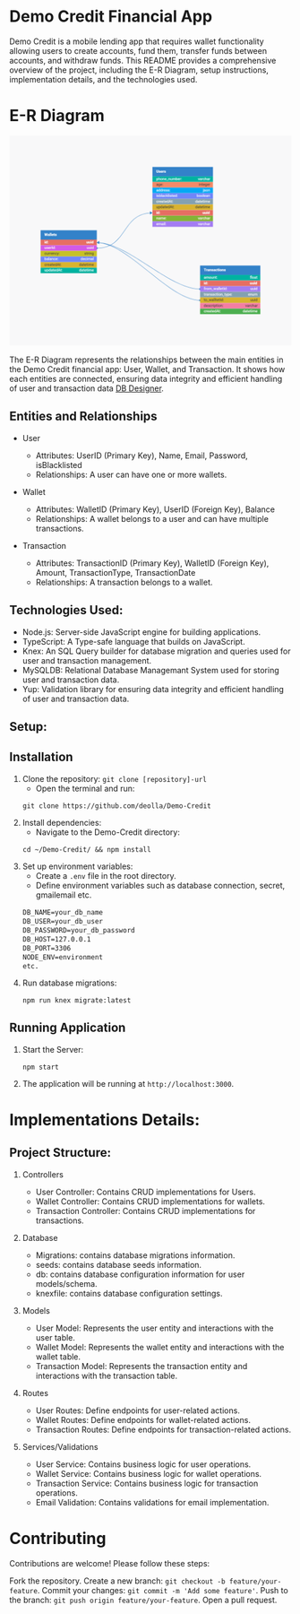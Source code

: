# Demo Credit Financial App

Demo Credit is a mobile lending app that requires wallet functionality allowing users to create accounts, fund them, transfer funds between accounts, and withdraw funds. This README provides a comprehensive overview of the project, including the E-R Diagram, setup instructions, implementation details, and the technologies used.

# E-R Diagram

![Database](./img/demo-.png)

The E-R Diagram represents the relationships between the main entities in the Demo Credit financial app: User, Wallet, and Transaction.
It shows how each entities are connected, ensuring data integrity and efficient handling of user and transaction data [DB Designer](https://erd.dbdesigner.net/designer/schema/1719599003-demo-credit).

## Entities and Relationships

- User

  - Attributes: UserID (Primary Key), Name, Email, Password, isBlacklisted
  - Relationships: A user can have one or more wallets.

- Wallet

  - Attributes: WalletID (Primary Key), UserID (Foreign Key), Balance
  - Relationships: A wallet belongs to a user and can have multiple transactions.

- Transaction
  - Attributes: TransactionID (Primary Key), WalletID (Foreign Key), Amount, TransactionType, TransactionDate
  - Relationships: A transaction belongs to a wallet.

## Technologies Used:

- Node.js: Server-side JavaScript engine for building applications.
- TypeScript: A Type-safe language that builds on JavaScript.
- Knex: An SQL Query builder for database migration and queries used for user and transaction management.
- MySQLDB: Relational Database Managemant System used for storing user and transaction data.
- Yup: Validation library for ensuring data integrity and efficient handling of user and transaction data.

## Setup:

## Installation

1. Clone the repository: `git clone [repository]-url`
   - Open the terminal and run:
   ```
   git clone https://github.com/deolla/Demo-Credit
   ```
2. Install dependencies:
   - Navigate to the Demo-Credit directory:
   ```
   cd ~/Demo-Credit/ && npm install
   ```
3. Set up environment variables:
   - Create a `.env` file in the root directory.
   - Define environment variables such as database connection, secret, gmailemail etc.
   ```
   DB_NAME=your_db_name
   DB_USER=your_db_user
   DB_PASSWORD=your_db_password
   DB_HOST=127.0.0.1
   DB_PORT=3306
   NODE_ENV=environment
   etc.
   ```
4. Run database migrations:
   ```
   npm run knex migrate:latest
   ```

## Running Application

1. Start the Server:
   ```
   npm start
   ```
2. The application will be running at `http://localhost:3000`.

# Implementations Details:

## Project Structure:

1. Controllers

   - User Controller: Contains CRUD implementations for Users.
   - Wallet Controller: Contains CRUD implementations for wallets.
   - Transaction Controller: Contains CRUD implementations for transactions.

2. Database

   - Migrations: contains database migrations information.
   - seeds: contains database seeds information.
   - db: contains database configuration information for user models/schema.
   - knexfile: contains database configuration settings.

3. Models

   - User Model: Represents the user entity and interactions with the user table.
   - Wallet Model: Represents the wallet entity and interactions with the wallet table.
   - Transaction Model: Represents the transaction entity and interactions with the transaction table.

4. Routes

   - User Routes: Define endpoints for user-related actions.
   - Wallet Routes: Define endpoints for wallet-related actions.
   - Transaction Routes: Define endpoints for transaction-related actions.

5. Services/Validations
   - User Service: Contains business logic for user operations.
   - Wallet Service: Contains business logic for wallet operations.
   - Transaction Service: Contains business logic for transaction operations.
   - Email Validation: Contains validations for email implementation.

# Contributing

Contributions are welcome! Please follow these steps:

Fork the repository.
Create a new branch: `git checkout -b feature/your-feature`.
Commit your changes: `git commit -m 'Add some feature'`.
Push to the branch: `git push origin feature/your-feature`.
Open a pull request.
